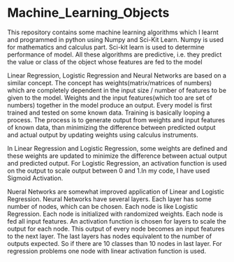 # Machine_Learning_Objects

This repository contains some machine learning algorithms which I learnt and programmed in python using Numpy and Sci-Kit Learn. Numpy is used for mathematics and calculus part. Sci-kit learn is used to determine performance of model. All these algorithms are predictive, i.e. they predict the value or class of the object whose features are fed to the model

Linear Regression, Logistic Regression and Neural Networks are based on a similar concept. The concept has weights(matrix/matrices of numbers) which are completely dependent in the input size / number of features to be given to the model. Weights and the input features(which too are set of numbers) together in the model produce an output. Every model is first trained and tested on some known data. Training is basically looping a process. The process is to generate output from weights and input features of known data, than minimizing the difference between predicted output and actual output by updating weights using calculus instruments.

In Linear Regression and Logistic Regression, some weights are defined and these weights are updated to minimize the difference between actual output and predicted output. For Logistic Regression, an activation function is used on the output to scale output between 0 and 1.In my code, I have used Sigmoid Activation.

Nueral Networks are somewhat improved application of Linear and Logistic Regression. Neural Networks have several layers. Each layer has some number of nodes, which can be chosen. Each node is like Logistic Regression. Each node is initialized with randomized weights. Each node is fed all input features. An activation function is chosen for layers to scale the output for each node. This output of every node becomes an input features to the next layer. The last layers has nodes equivalent to the number of outputs expected. So if there are 10 classes than 10 nodes in last layer. For regression problems one node with linear activation function is used. 
